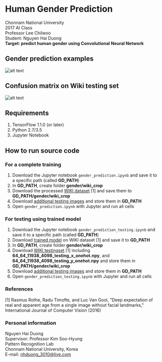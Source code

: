 # Human Gender Prediction
Chonnam National University  
2017 AI Class  
Professor Lee Chilwoo  
Student: Nguyen Hai Duong  
**Target: predict human gender using Convolutional Neural Network**

## Gender prediction examples
![alt text](https://raw.githubusercontent.com/nhduong/2017_ai_cource_project/master/imgs/1.PNG)

## Confusion matrix on Wiki testing set
![alt text](https://raw.githubusercontent.com/nhduong/2017_ai_cource_project/master/imgs/confusion_matrix.png)

## Requirements
1. TensorFlow 1.1.0 (or later)
2. Python 2.7/3.5
3. Jupyter Notebook
## How to run source code
### For a complete training
1. Download the Jupyter notebook `gender_prediction.ipynb` and save it to a specific path (called **GD_PATH**)
2. In **GD_PATH**, create folder **gender/wiki_crop**
3. Download the processed [WIKI dataset](https://drive.google.com/open?id=0BxINLo5jshCRYW8xODhNSlkyLTQ) [1] and save them to **GD_PATH/gender/wiki_crop**
4. Download [additional testing images](https://drive.google.com/open?id=0BxINLo5jshCRUHNNVjd1QVA4bmM) and store them in **GD_PATH**
5. Open `gender_prediction.ipynb` with Jupyter and run all cells
### For testing using trained model
1. Download the Jupyter notebook `gender_prediction_testing.ipynb` and save it to a specific path (called **GD_PATH**)
2. Download [trained model](https://drive.google.com/open?id=0BxINLo5jshCRTTcwdjdKRVFTRUU) on WIKI dataset [1] and save it to **GD_PATH**
3. In **GD_PATH**, create folder **gender/wiki_crop**
4. Download [WIKI testingset](https://drive.google.com/open?id=0BxINLo5jshCRYW8xODhNSlkyLTQ) [1] including **64_64_11938_4098_testing_x_onehot.npy**, and **64_64_11938_4098_testing_y_onehot.npy** and store them in **GD_PATH/gender/wiki_crop**
5. Download [additional testing images](https://drive.google.com/open?id=0BxINLo5jshCRUHNNVjd1QVA4bmM) and store them in **GD_PATH**
6. Open `gender_prediction_testing.ipynb` with Jupyter and run all cells

### References
[1] Rasmus Rothe, Radu Timofte, and Luc Van Gool, "Deep expectation of real and apparent age from a single image without facial landmarks," International Journal of Computer Vision (2016)

### Personal information
Nguyen Hai Duong  
Supervisor: Professor Kim Soo-Hyung  
Pattern Recognition Lab  
Chonnam National University, Korea  
E-mail: nhduong_3010@live.com